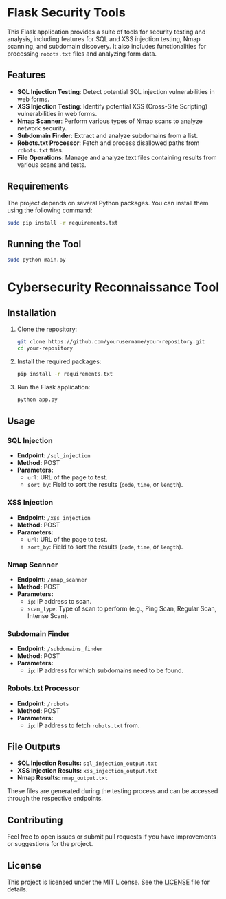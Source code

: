 # Flask Security Tools

This Flask application provides a suite of tools for security testing and analysis, including features for SQL and XSS injection testing, Nmap scanning, and subdomain discovery. It also includes functionalities for processing `robots.txt` files and analyzing form data.

## Features

- **SQL Injection Testing**: Detect potential SQL injection vulnerabilities in web forms.
- **XSS Injection Testing**: Identify potential XSS (Cross-Site Scripting) vulnerabilities in web forms.
- **Nmap Scanner**: Perform various types of Nmap scans to analyze network security.
- **Subdomain Finder**: Extract and analyze subdomains from a list.
- **Robots.txt Processor**: Fetch and process disallowed paths from `robots.txt` files.
- **File Operations**: Manage and analyze text files containing results from various scans and tests.

## Requirements

The project depends on several Python packages. You can install them using the following command:

```bash
sudo pip install -r requirements.txt
```
## Running the Tool
```bash
sudo python main.py
```

# Cybersecurity Reconnaissance Tool

## Installation

1. Clone the repository:

    ```bash
    git clone https://github.com/yourusername/your-repository.git
    cd your-repository
    ```

2. Install the required packages:

    ```bash
    pip install -r requirements.txt
    ```

3. Run the Flask application:

    ```bash
    python app.py
    ```

## Usage

### SQL Injection
- **Endpoint:** `/sql_injection`
- **Method:** POST
- **Parameters:**
  - `url`: URL of the page to test.
  - `sort_by`: Field to sort the results (`code`, `time`, or `length`).

### XSS Injection
- **Endpoint:** `/xss_injection`
- **Method:** POST
- **Parameters:**
  - `url`: URL of the page to test.
  - `sort_by`: Field to sort the results (`code`, `time`, or `length`).

### Nmap Scanner
- **Endpoint:** `/nmap_scanner`
- **Method:** POST
- **Parameters:**
  - `ip`: IP address to scan.
  - `scan_type`: Type of scan to perform (e.g., Ping Scan, Regular Scan, Intense Scan).

### Subdomain Finder
- **Endpoint:** `/subdomains_finder`
- **Method:** POST
- **Parameters:**
  - `ip`: IP address for which subdomains need to be found.

### Robots.txt Processor
- **Endpoint:** `/robots`
- **Method:** POST
- **Parameters:**
  - `ip`: IP address to fetch `robots.txt` from.

## File Outputs

- **SQL Injection Results:** `sql_injection_output.txt`
- **XSS Injection Results:** `xss_injection_output.txt`
- **Nmap Results:** `nmap_output.txt`

These files are generated during the testing process and can be accessed through the respective endpoints.

## Contributing

Feel free to open issues or submit pull requests if you have improvements or suggestions for the project.

## License

This project is licensed under the MIT License. See the [LICENSE](LICENSE) file for details.
